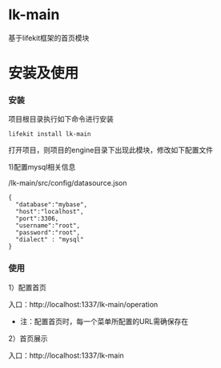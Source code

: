 # lk-main
基于lifekit框架的首页模块

# 安装及使用

### 安装

项目根目录执行如下命令进行安装

```
lifekit install lk-main
```

打开项目，则项目的engine目录下出现此模块，修改如下配置文件

1)配置mysql相关信息

/lk-main/src/config/datasource.json
```
{
  "database":"mybase",
  "host":"localhost",
  "port":3306,
  "username":"root",
  "password":"root",
  "dialect" : "mysql"
}
```
 

### 使用

1）配置首页

入口：http://localhost:1337/lk-main/operation 

* 注：配置首页时，每一个菜单所配置的URL需确保存在

2）首页展示

入口：http://localhost:1337/lk-main

